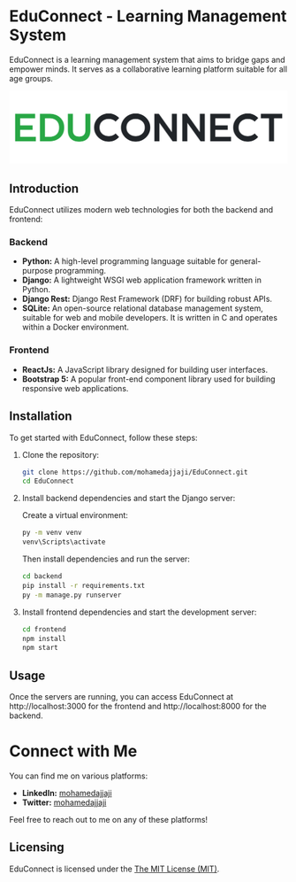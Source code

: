 # EduConnect - Learning Management System

EduConnect is a learning management system that aims to bridge gaps and empower minds. It serves as a collaborative learning platform suitable for all age groups.

![EduConnect](/assets/EduConnect.png)

## Introduction

EduConnect utilizes modern web technologies for both the backend and frontend:

### Backend
- **Python:** A high-level programming language suitable for general-purpose programming.
- **Django:** A lightweight WSGI web application framework written in Python.
- **Django Rest:** Django Rest Framework (DRF) for building robust APIs.
- **SQLite:** An open-source relational database management system, suitable for web and mobile developers. It is written in C and operates within a Docker environment.

### Frontend
- **ReactJs:** A JavaScript library designed for building user interfaces.
- **Bootstrap 5:** A popular front-end component library used for building responsive web applications.

## Installation

To get started with EduConnect, follow these steps:

1. Clone the repository:

    ```bash
    git clone https://github.com/mohamedajjaji/EduConnect.git
    cd EduConnect
    ```

3. Install backend dependencies and start the Django server:

    Create a virtual environment:

    ```bash
    py -m venv venv
    venv\Scripts\activate
    ```

    Then install dependencies and run the server:

    ```bash
    cd backend
    pip install -r requirements.txt
    py -m manage.py runserver 
    ```

4. Install frontend dependencies and start the development server:

    ```bash
    cd frontend
    npm install
    npm start
    ```

## Usage

Once the servers are running, you can access EduConnect at http://localhost:3000 for the frontend and http://localhost:8000 for the backend.

# Connect with Me

You can find me on various platforms:

- **LinkedIn:** [mohamedajjaji](https://www.linkedin.com/in/mohamedajjaji)
- **Twitter:** [mohamedajjaji](https://twitter.com/mohamedajjaji)

Feel free to reach out to me on any of these platforms!

## Licensing

EduConnect is licensed under the [The MIT License (MIT)](LICENSE).